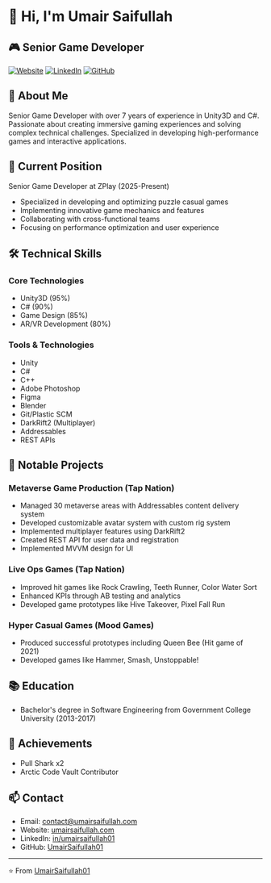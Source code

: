 # 👋 Hi, I'm Umair Saifullah

## 🎮 Senior Game Developer

[![Website](https://img.shields.io/badge/Website-umairsaifullah.com-blue)](https://umairsaifullah.com)
[![LinkedIn](https://img.shields.io/badge/LinkedIn-umairsaifullah01-blue)](https://linkedin.com/in/umairsaifullah01)
[![GitHub](https://img.shields.io/badge/GitHub-UmairSaifullah01-black)](https://github.com/UmairSaifullah01)

## 🚀 About Me

Senior Game Developer with over 7 years of experience in Unity3D and C#. Passionate about creating immersive gaming experiences and solving complex technical challenges. Specialized in developing high-performance games and interactive applications.

## 💼 Current Position

Senior Game Developer at ZPlay (2025-Present)

- Specialized in developing and optimizing puzzle casual games
- Implementing innovative game mechanics and features
- Collaborating with cross-functional teams
- Focusing on performance optimization and user experience

## 🛠️ Technical Skills

### Core Technologies

- Unity3D (95%)
- C# (90%)
- Game Design (85%)
- AR/VR Development (80%)

### Tools & Technologies

- Unity
- C#
- C++
- Adobe Photoshop
- Figma
- Blender
- Git/Plastic SCM
- DarkRift2 (Multiplayer)
- Addressables
- REST APIs

## 🎯 Notable Projects

### Metaverse Game Production (Tap Nation)

- Managed 30 metaverse areas with Addressables content delivery system
- Developed customizable avatar system with custom rig system
- Implemented multiplayer features using DarkRift2
- Created REST API for user data and registration
- Implemented MVVM design for UI

### Live Ops Games (Tap Nation)

- Improved hit games like Rock Crawling, Teeth Runner, Color Water Sort
- Enhanced KPIs through AB testing and analytics
- Developed game prototypes like Hive Takeover, Pixel Fall Run

### Hyper Casual Games (Mood Games)

- Produced successful prototypes including Queen Bee (Hit game of 2021)
- Developed games like Hammer, Smash, Unstoppable!

## 📚 Education

- Bachelor's degree in Software Engineering from Government College University (2013-2017)

## 🌟 Achievements

- Pull Shark x2
- Arctic Code Vault Contributor

## 📫 Contact

- Email: contact@umairsaifullah.com
- Website: [umairsaifullah.com](https://umairsaifullah.com)
- LinkedIn: [in/umairsaifullah01](https://linkedin.com/in/umairsaifullah01)
- GitHub: [UmairSaifullah01](https://github.com/UmairSaifullah01)

---

⭐️ From [UmairSaifullah01](https://github.com/UmairSaifullah01)
